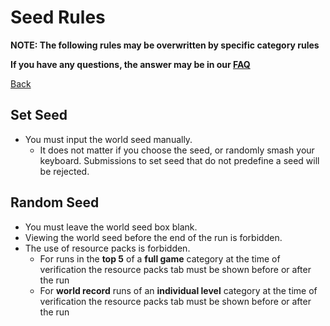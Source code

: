 # Seed Rules

**NOTE: The following rules may be overwritten by specific category rules**

**If you have any questions, the answer may be in our
[FAQ](https://www.speedrun.com/mcbe/thread/vdv9t)**

[Back](../README.md)

## Set Seed

* You must input the world seed manually.
	- It does not matter if you choose the seed, or randomly smash your
	keyboard. Submissions to set seed that do not predefine a seed will be
	rejected.

## Random Seed

* You must leave the world seed box blank.
* Viewing the world seed before the end of the run is forbidden.
* The use of resource packs is forbidden.
    - For runs in the **top 5** of a **full game** category at the time
      of verification the resource packs tab must be shown before or
      after the run
    - For **world record** runs of an **individual level** category at
      the time of verification the resource packs tab must be shown
      before or after the run
